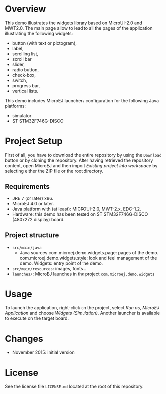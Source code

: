 # Overview
This demo illustrates the widgets library based on MicroUI-2.0 and MWT2.0. The main page allow to lead to all the pages of the application illustrating the following widgets:
- button (with text or pictogram),
- label,
- scrolling list,
- scroll bar 
- slider,
- radio button, 
- check-box, 
- switch, 
- progress bar, 
- vertical lists.

This demo includes MicroEJ launchers configuration for the following Java platforms:
- simulator
- ST STM32F746G-DISCO

# Project Setup

First of all, you have to download the entire repository by using the `Download` button or by cloning the repository. After having retrieved the repository content, open MicroEJ and then import _Existing project into workspace_ by selecting either the ZIP file or the root directory.

## Requirements

- JRE 7 (or later) x86.
- MicroEJ 4.0 or later.
- Java platform with (at least): MICROUI-2.0, MWT-2.x, EDC-1.2.
- Hardware: this demo has been tested on ST STM32F746G-DISCO (480x272 display) board.

## Project structure

  - `src/main/java`
  	- Java sources
  		com.microej.demo.widgets.page: pages of the demo.
  		com.microej.demo.widgets.style: look and feel management of the demo.
  		Widgets: entry point of the demo.
  - `src/main/resources`: images, fonts...
  - `launches/`: MicroEJ launches in the project `com.microej.demo.widgets`

# Usage
To launch the application, right-click on the project, select _Run as_, _MicroEJ Application_ and choose _Widgets (Simulation)_. Another launcher is available to execute on the target board.

# Changes
- November 2015: initial version

# License
See the license file `LICENSE.md` located at the root of this repository.

